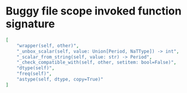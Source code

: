 # Buggy file scope invoked function signature

```json
[
    "wrapper(self, other)",
    "_unbox_scalar(self, value: Union[Period, NaTType]) -> int",
    "_scalar_from_string(self, value: str) -> Period",
    "_check_compatible_with(self, other, setitem: bool=False)",
    "dtype(self)",
    "freq(self)",
    "astype(self, dtype, copy=True)"
]
```
